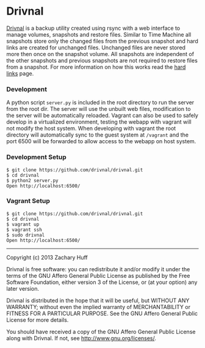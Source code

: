 # Drivnal
[Drivnal](https://github.com/drivnal/drivnal) is a backup utility created using rsync with a web interface to manage volumes, snapshots and restore files. Similar to Time Machine all snapshots store only the changed files from the previous snapshot and hard links are created for unchanged files. Unchanged files are never stored more then once on the snapshot volume. All snapshots are independent of the other snapshots and previous snapshots are not required to restore files from a snapshot. For more information on how this works read the [hard links](wiki/Hard-Links) page.

### Development
A python script `server.py` is included in the root directory to run the server from the root dir. The server will use the unbuilt web files, modification to the server will be automatically reloaded. Vagrant can also be used to safely develop in a virtualized environment, testing the webapp with vagrant will not modify the host system. When developing with vagrant the root directory will automatically sync to the guest system at `/vagrant` and the port 6500 will be forwarded to allow access to the webapp on host system.

### Development Setup
```
$ git clone https://github.com/drivnal/drivnal.git
$ cd drivnal
$ python2 server.py
Open http://localhost:6500/
```

### Vagrant Setup
```
$ git clone https://github.com/drivnal/drivnal.git
$ cd drivnal
$ vagrant up
$ vagrant ssh
$ sudo drivnal
Open http://localhost:6500/
```

-------------------------------------------------------------------------------

Copyright (c) 2013 Zachary Huff

Drivnal is free software: you can redistribute it and/or modify
it under the terms of the GNU Affero General Public License as published by
the Free Software Foundation, either version 3 of the License, or
(at your option) any later version.

Drivnal is distributed in the hope that it will be useful,
but WITHOUT ANY WARRANTY; without even the implied warranty of
MERCHANTABILITY or FITNESS FOR A PARTICULAR PURPOSE.  See the
GNU Affero General Public License for more details.

You should have received a copy of the GNU Affero General Public License
along with Drivnal. If not, see <http://www.gnu.org/licenses/>.
